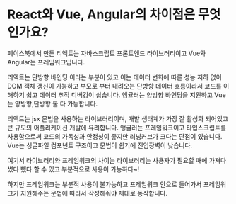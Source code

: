 # React와 Vue, Angular의 차이점은 무엇인가요?

페이스북에서 만든 리엑트는 자바스크립트 프론트엔드 라이브러리이고 Vue와 Angular는 프레임워크입니다.

리엑트는 단방향 바인딩 이라는 부분이 있고 이는 데이터 변화에 따른 성능 저하 없이 DOM 객체 갱신이 가능하고 부모로 부터 내려오는 단방향 데이터 흐름이라서 코드를 이해하기 쉽고 데이터 추적 디버깅이 쉽습니다. 앵귤러는 양방향 바인딩을 지원하고 Vue는 양방향,단방향 둘 다 가능합니다. 

 리엑트는 jsx 문법을 사용하는 라이브러리이며, 개발 생태계가 가장 잘 활성화 되어있고 큰 규모의 어플리케이션 개발에 유리합니다. 앵귤러는 프레임워크이고 타입스크립트를 사용함으로써 코드의 가독성과 안정성이 좋지만 러닝커브가 크다는 단점이 있습니다. Vue는 싱글파일 컴포넌트 구조이고 문법이 쉽기에 진입장벽이 낮습니다.

여기서 라이브러리와 프레임워크의 차이는 라이브러리는 사용자가 필요할 때에 가져다 썼다 뺐다 할 수 있고 부분적으로 사용이 가능하다~!

하지만 프레임워크는 부분적 사용이 불가능하고 프레임워크 안으로 들어가서 프레임워크가 지원해주는 문법에 따라서 작성해줘야 제대로 동작합니다.